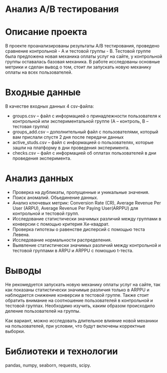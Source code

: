 # Анализ A/B тестирования

# Описание проекта
В проекте проанализированы результаты A/B тестирования, проведено сравнение контрольной - A и тестовой группы - B.  Тестовой группе была предложена новая механика оплаты услуг на сайте, у контрольной группы оставалась базовая механика. В работе исследованы основные метрики и сделан вывод о том, стоит ли запускать новую механику оплаты на всех пользователей.

# Входные данные

В качестве входных данных 4 csv-файла:
* groups.csv – файл с информацией о принадлежности пользователя к контрольной или экспериментальной группе (А – контроль, B – тестовая группа) 
* groups_add.csv – дополнительный файл с пользователями, который вам прислали спустя 2 дня после передачи данных
* active_studs.csv – файл с информацией о пользователях, которые зашли на платформу в дни проведения эксперимента. 
* checks.csv – файл с информацией об оплатах пользователей в дни проведения эксперимента.

# Анализ данных
* Проверка на дубликаты, пропущенные и уникальные значения.
* Поиск аномалий. Обьединение данных.
* Анализ ключевых метрик: Conversion Rate (CR), Average Revenue Per User (ARPU), Average Revenue Per Paying User(ARPPU) для контрольной и тестовой групп.
* Исследование статистически значимых различий между группами в конверсии с помощью критерия Хи-квадрат.
* Проверка гипотезы о равенстве дисперсий с помощью теста Левена.
* Исследование нормальности распределения.
* Выявление статистически значимых различий между контрольной и тестовой группами в ARPU и ARPPU с помощью t-теста.

#  Выводы
Не рекомедуется запускать новую механику оплаты услуг на сайте, так как показаны статистически значимые различия только в ARPPU и наблюдается снижение конверсии в тестовой группе. Также стоит обратить внимание на соотношение пользователей в контрольной и тестовой группах. Необходимо изучить, каким образом происходило деление пользователей на группы.

Как вариант, можно исследовать длительное влияние новой механики на пользователей, при условии, что будут включены корректные выборки.

# Библиотеки и технологии
pandas, numpy, seaborn, requests, scipy.

